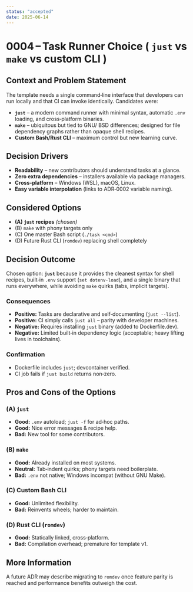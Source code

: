 ```yaml
---
status: "accepted"
date: 2025-06-14
---
```


# 0004 – Task Runner Choice ( **`just`** vs `make` vs custom CLI )

## Context and Problem Statement
The template needs a single command‑line interface that developers can run
locally and that CI can invoke identically.  Candidates were:

* **`just`** – a modern command runner with minimal syntax, automatic `.env`
  loading, and cross‑platform binaries.
* **`make`** – ubiquitous but tied to GNU/ BSD differences; designed for file
  dependency graphs rather than opaque shell recipes.
* **Custom Bash/Rust CLI** – maximum control but new learning curve.

## Decision Drivers
* **Readability** – new contributors should understand tasks at a glance.
* **Zero extra dependencies** – installers available via package managers.
* **Cross‑platform** – Windows (WSL), macOS, Linux.
* **Easy variable interpolation** (links to ADR‑0002 variable naming).

## Considered Options
* **(A) `just` recipes** *(chosen)*
* (B) `make` with phony targets only
* (C) One master Bash script (`./task <cmd>`)
* (D) Future Rust CLI (`romdev`) replacing shell completely

## Decision Outcome
Chosen option: **`just`** because it provides the cleanest syntax for shell
recipes, built‑in `.env` support (`set dotenv-load`), and a single binary that
runs everywhere, while avoiding `make` quirks (tabs, implicit targets).

### Consequences
* **Positive:** Tasks are declarative and self‑documenting (`just --list`).
* **Positive:** CI simply calls `just all` – parity with developer machines.
* **Negative:** Requires installing `just` binary (added to Dockerfile.dev).
* **Negative:** Limited built‑in dependency logic (acceptable; heavy lifting
  lives in toolchains).

### Confirmation
* Dockerfile includes `just`; devcontainer verified.
* CI job fails if `just build` returns non‑zero.

## Pros and Cons of the Options
### (A) `just`
* **Good:** `.env` autoload; `just -f` for ad‑hoc paths.
* **Good:** Nice error messages & recipe help.
* **Bad:** New tool for some contributors.

### (B) `make`
* **Good:** Already installed on most systems.
* **Neutral:** Tab‑indent quirks; phony targets need boilerplate.
* **Bad:** `.env` not native; Windows incompat (without GNU Make).

### (C) Custom Bash CLI
* **Good:** Unlimited flexibility.
* **Bad:** Reinvents wheels; harder to maintain.

### (D) Rust CLI (`romdev`)
* **Good:** Statically linked, cross‑platform.
* **Bad:** Compilation overhead; premature for template v1.

## More Information
A future ADR may describe migrating to `romdev` once feature parity is
reached and performance benefits outweigh the cost.
